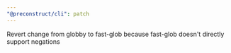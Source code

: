 ```yaml
---
"@preconstruct/cli": patch
---
```


Revert change from globby to fast-glob because fast-glob doesn't directly support negations
